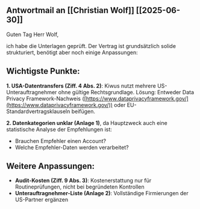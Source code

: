 ## Antwortmail an [[Christian Wolf]] [[2025-06-30]]
Guten Tag Herr Wolf,

ich habe die Unterlagen geprüft. Der Vertrag ist grundsätzlich solide strukturiert, benötigt aber noch einige Anpassungen:

  

## **Wichtigste Punkte:**

**1. USA-Datentransfers (Ziff. 4 Abs. 2)**: Kiwus nutzt mehrere US-Unterauftragnehmer ohne gültige Rechtsgrundlage. Lösung: Entweder Data Privacy Framework-Nachweis ([https://www.dataprivacyframework.gov/](https://www.dataprivacyframework.gov/)) oder EU-Standardvertragsklauseln beifügen.

**2. Datenkategorien unklar (Anlage 1)**, da Hauptzweck auch eine statistische Analyse der Empfehlungen ist:

- Brauchen Empfehler einen Account?
- Welche Empfehler-Daten werden verarbeitet?
  
## **Weitere Anpassungen:**

- **Audit-Kosten (Ziff. 9 Abs. 3)**: Kostenerstattung nur für Routineprüfungen, nicht bei begründeten Kontrollen
- **Unterauftragnehmer-Liste (Anlage 2)**: Vollständige Firmierungen der US-Partner ergänzen